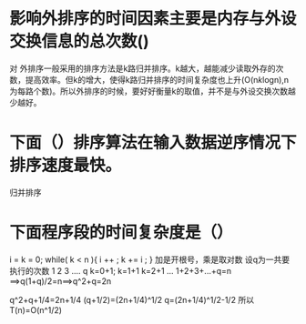 #  影响外排序的时间因素主要是内存与外设交换信息的总次数()
对
外排序一般采用的排序方法是k路归并排序。k越大，越能减少读取外存的次数，提高效率。但k的增大，使得k路归并排序的时间复杂度也上升(O(n*k*logn),n为每路个数)。所以外排序的时候，要好好衡量k的取值，并不是与外设交换次数越少越好。


#  下面（）排序算法在输入数据逆序情况下排序速度最快。
归并排序

# 下面程序段的时间复杂度是（）
i = k = 0;
while( k < n ){
   i ++ ;
k += i ;
}
 加是开根号，乘是取对数 
  设q为一共要执行的次数
1           2               3    ....   q
k=0+1; k=1+1    k=2+1 ... 1+2+3+...+q=n ==>q(1+q)/2=n==>q^2+q=2n

q^2+q+1/4=2n+1/4
(q+1/2)=(2n+1/4)^1/2
q=(2n+1/4)^1/2-1/2
所以 T(n)=O(n^1/2)
